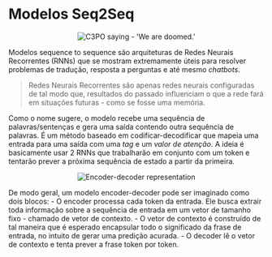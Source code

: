 # Modelos Seq2Seq
<p align="center">
  <img src="https://c.tenor.com/T6U1_ahsOEcAAAAC/star-wars-c3po.gif" alt="C3PO saying - 'We are doomed.'" />
</p>

Modelos sequence to sequence são arquiteturas de Redes Neurais Recorrentes (RNNs) que se mostram extremamente úteis para resolver problemas de tradução, resposta a perguntas e até mesmo _chatbots_.

> Redes Neurais Recorrentes são apenas redes neurais configuradas de tal modo que, resultados do passado influenciam o que a rede fará em situações futuras - como se fosse uma memória.

Como o nome sugere, o modelo recebe uma sequência de palavras/sentenças e gera uma saída contendo outra sequência de palavras. É um método baseado em codificar-decodificar que mapeia uma entrada para uma saída com uma _tag_ e um _valor de atenção_. A ideia é basicamente usar 2 RNNs que trabalharão em conjunto com um token e tentarão prever a próxima sequência de estado a partir da primeira.
<p align="center">
  <img src="https://miro.medium.com/max/1372/1*3lj8AGqfwEE5KCTJ-dXTvg.png" alt="Encoder-decoder representation" />
</p>
De modo geral, um modelo encoder-decoder pode ser imaginado como dois blocos:
- O encoder processa cada token da entrada. Ele busca extrair toda informação sobre a sequência de entrada em um vetor de tamanho fixo - chamado de vetor de contexto.
- O vetor de contexto é construído de tal maneira que é esperado encapsular todo o significado da frase de entrada, no intuito de gerar uma predição acurada.
- O decoder lê o vetor de contexto e tenta prever a frase token por token.
